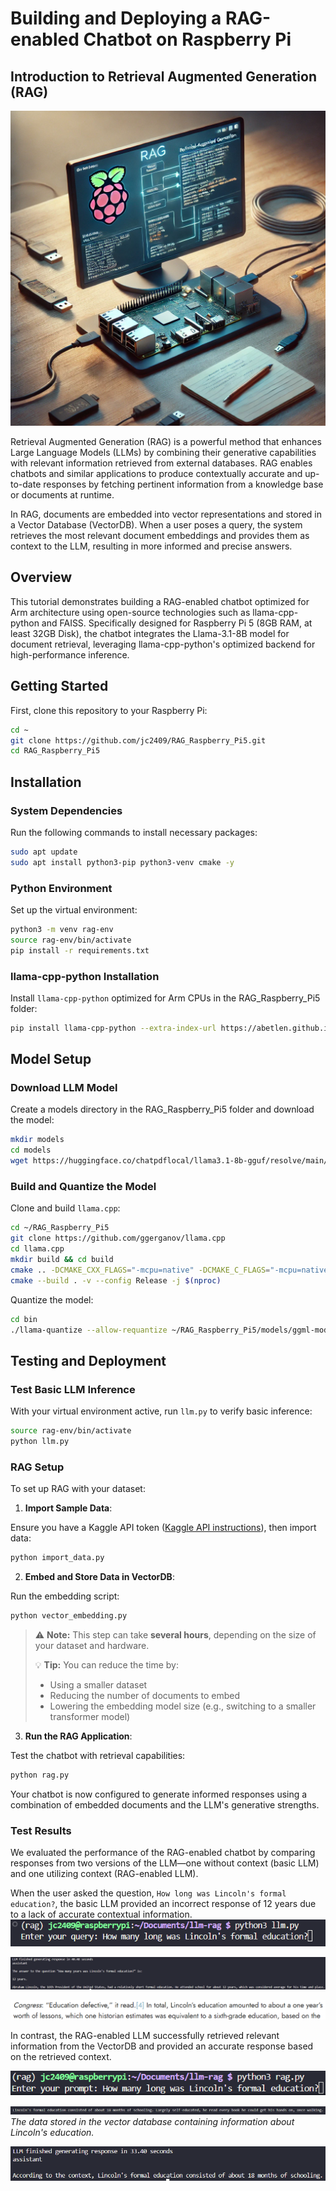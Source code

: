 # Building and Deploying a RAG-enabled Chatbot on Raspberry Pi

## Introduction to Retrieval Augmented Generation (RAG)

![RAG Raspberry Pi](./images/RPI_Gen_Image.png)

Retrieval Augmented Generation (RAG) is a powerful method that enhances Large Language Models (LLMs) by combining their generative capabilities with relevant information retrieved from external databases. RAG enables chatbots and similar applications to produce contextually accurate and up-to-date responses by fetching pertinent information from a knowledge base or documents at runtime.

In RAG, documents are embedded into vector representations and stored in a Vector Database (VectorDB). When a user poses a query, the system retrieves the most relevant document embeddings and provides them as context to the LLM, resulting in more informed and precise answers.

## Overview

This tutorial demonstrates building a RAG-enabled chatbot optimized for Arm architecture using open-source technologies such as llama-cpp-python and FAISS. Specifically designed for Raspberry Pi 5 (8GB RAM, at least 32GB Disk), the chatbot integrates the Llama-3.1-8B model for document retrieval, leveraging llama-cpp-python's optimized backend for high-performance inference.

## Getting Started

First, clone this repository to your Raspberry Pi:

```bash
cd ~
git clone https://github.com/jc2409/RAG_Raspberry_Pi5.git
cd RAG_Raspberry_Pi5
```

## Installation

### System Dependencies

Run the following commands to install necessary packages:

```bash
sudo apt update
sudo apt install python3-pip python3-venv cmake -y
```

### Python Environment

Set up the virtual environment:

```bash
python3 -m venv rag-env
source rag-env/bin/activate
pip install -r requirements.txt
```

### llama-cpp-python Installation

Install `llama-cpp-python` optimized for Arm CPUs in the RAG_Raspberry_Pi5 folder:

```bash
pip install llama-cpp-python --extra-index-url https://abetlen.github.io/llama-cpp-python/whl/cpu
```


## Model Setup

### Download LLM Model

Create a models directory in the RAG_Raspberry_Pi5 folder and download the model:

```bash
mkdir models
cd models
wget https://huggingface.co/chatpdflocal/llama3.1-8b-gguf/resolve/main/ggml-model-Q4_K_M.gguf
```

### Build and Quantize the Model

Clone and build `llama.cpp`:

```bash
cd ~/RAG_Raspberry_Pi5
git clone https://github.com/ggerganov/llama.cpp
cd llama.cpp
mkdir build && cd build
cmake .. -DCMAKE_CXX_FLAGS="-mcpu=native" -DCMAKE_C_FLAGS="-mcpu=native" -DLLAMA_CURL=OFF
cmake --build . -v --config Release -j $(nproc)
```

Quantize the model:

```bash
cd bin
./llama-quantize --allow-requantize ~/RAG_Raspberry_Pi5/models/ggml-model-Q4_K_M.gguf ~/RAG_Raspberry_Pi5/models/llama3.1-8b-instruct.Q4_0_arm.gguf Q4_0
```

## Testing and Deployment

### Test Basic LLM Inference

With your virtual environment active, run `llm.py` to verify basic inference:

```bash
source rag-env/bin/activate
python llm.py
```

### RAG Setup

To set up RAG with your dataset:

1. **Import Sample Data**:

Ensure you have a Kaggle API token ([Kaggle API instructions](https://www.kaggle.com/docs/api)), then import data:

```bash
python import_data.py
```

2. **Embed and Store Data in VectorDB**:

Run the embedding script:

```bash
python vector_embedding.py
```
> ⚠️ **Note:** This step can take **several hours**, depending on the size of your dataset and hardware.
>
> 💡 **Tip:** You can reduce the time by:
> - Using a smaller dataset  
> - Reducing the number of documents to embed  
> - Lowering the embedding model size (e.g., switching to a smaller transformer model)


3. **Run the RAG Application**:

Test the chatbot with retrieval capabilities:

```bash
python rag.py
```

Your chatbot is now configured to generate informed responses using a combination of embedded documents and the LLM's generative strengths.

### Test Results
We evaluated the performance of the RAG-enabled chatbot by comparing responses from two versions of the LLM—one without context (basic LLM) and one utilizing context (RAG-enabled LLM).

When the user asked the question, `How long was Lincoln's formal education?`, the basic LLM provided an incorrect response of 12 years due to a lack of accurate contextual information.
![Basic LLM Prompt](./images/basic_llm_prompt.png)

![Basic LLM response](./images/basic_llm_response.png)

![Resource](./images/general_info.png)

In contrast, the RAG-enabled LLM successfully retrieved relevant information from the VectorDB and provided an accurate response based on the retrieved context.

![RAG LLM Prompt](./images/RAG_llm_prompt.png)

![Vector DB](./images/vector_db.png)
*The data stored in the vector database containing information about Lincoln's education.*

![RAG LLM Response](./images/RAG_llm_response.png)
